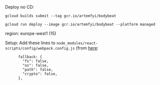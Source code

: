 Deploy no CD:

```
gcloud builds submit --tag gcr.io/artemfyi/bodybeat
```

```
gcloud run deploy --image gcr.io/artemfyi/bodybeat --platform managed
```

region: europe-west1 (15)


Setup:
Add these lines to `node_modules/react-scripts/config/webpack.config.js` (from [here](https://bobbyhadz.com/blog/module-not-found-cant-resolve-fs):
```
      fallback: {
        "fs": false,
        "os": false,
        "path": false,
        "crypto": false,
      },
```

